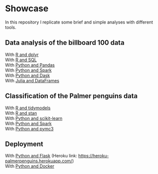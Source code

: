 # Showcase

In this repository I replicate some brief and simple analyses with different tools.

## Data analysis of the billboard 100 data

With [R and dplyr](billb100_R_dplyr.Rmd)<br />
With [R and SQL](billb100_R_SQL.Rmd)<br />
With [Python and Pandas](billb100_Python_Pandas.ipynb)<br />
With [Python and Spark](billb100_Python_Pyspark.ipynb)<br />
With [Python and Dask](billb100_Python_Dask.ipynb)<br />
With [Julia and DataFrames](billb100_Julia_DataFrames.jl)<br />

## Classification of the Palmer penguins data

With [R and tidymodels](PalmerPenguins_R_tidymodels.Rmd)<br />
With [R and stan](PalmerPenguins_R_stan.Rmd)<br />
With [Python and scikit-learn](PalmerPenguins_Python_scikit-learn.ipynb)<br />
With [Python and Spark](PalmerPenguins_Python_pyspark.ipynb)<br />
With [Python and pymc3](PalmerPenguins_Python_pymc3.ipynb)<br />

## Deployment

With [Python and Flask](deployment/) (Heroku link: https://heroku-palmerpenguins.herokuapp.com/)<br />
With [Python and Docker](deployment_docker/)<br />